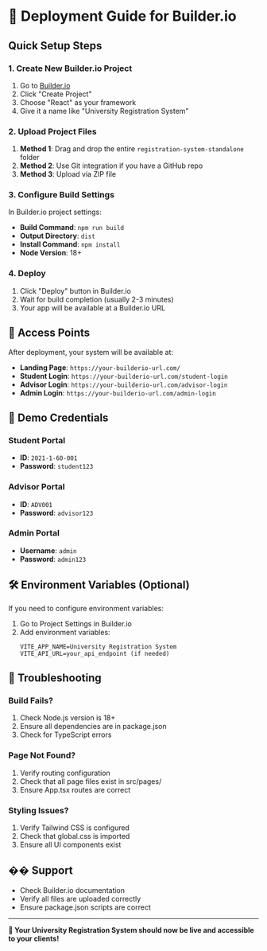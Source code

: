 # 🚀 Deployment Guide for Builder.io

## Quick Setup Steps

### 1. **Create New Builder.io Project**
1. Go to [Builder.io](https://builder.io)
2. Click "Create Project" 
3. Choose "React" as your framework
4. Give it a name like "University Registration System"

### 2. **Upload Project Files**
1. **Method 1**: Drag and drop the entire `registration-system-standalone` folder
2. **Method 2**: Use Git integration if you have a GitHub repo
3. **Method 3**: Upload via ZIP file

### 3. **Configure Build Settings**
In Builder.io project settings:
- **Build Command**: `npm run build`
- **Output Directory**: `dist`
- **Install Command**: `npm install`
- **Node Version**: 18+

### 4. **Deploy**
1. Click "Deploy" button in Builder.io
2. Wait for build completion (usually 2-3 minutes)
3. Your app will be available at a Builder.io URL

## 📱 Access Points

After deployment, your system will be available at:
- **Landing Page**: `https://your-builderio-url.com/`
- **Student Login**: `https://your-builderio-url.com/student-login`
- **Advisor Login**: `https://your-builderio-url.com/advisor-login`
- **Admin Login**: `https://your-builderio-url.com/admin-login`

## 🔐 Demo Credentials

### Student Portal
- **ID**: `2021-1-60-001`
- **Password**: `student123`

### Advisor Portal
- **ID**: `ADV001`
- **Password**: `advisor123`

### Admin Portal
- **Username**: `admin`
- **Password**: `admin123`

## 🛠 Environment Variables (Optional)

If you need to configure environment variables:
1. Go to Project Settings in Builder.io
2. Add environment variables:
   ```
   VITE_APP_NAME=University Registration System
   VITE_API_URL=your_api_endpoint (if needed)
   ```

## 🔧 Troubleshooting

### Build Fails?
1. Check Node.js version is 18+
2. Ensure all dependencies are in package.json
3. Check for TypeScript errors

### Page Not Found?
1. Verify routing configuration
2. Check that all page files exist in src/pages/
3. Ensure App.tsx routes are correct

### Styling Issues?
1. Verify Tailwind CSS is configured
2. Check that global.css is imported
3. Ensure all UI components exist

## �� Support

- Check Builder.io documentation
- Verify all files are uploaded correctly
- Ensure package.json scripts are correct

---

**🎉 Your University Registration System should now be live and accessible to your clients!**

